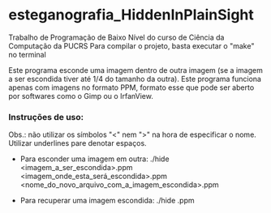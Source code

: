 # esteganografia_HiddenInPlainSight

Trabalho de Programação de Baixo Nível do curso de Ciência da Computação da PUCRS
Para compilar o projeto, basta executar o "make" no terminal

Este programa esconde uma imagem dentro de outra imagem (se a imagem a ser escondida tiver
até 1/4 do tamanho da outra). Este programa funciona apenas com imagens no formato PPM, formato esse
que pode ser aberto por softwares como o Gimp ou o IrfanView.

### Instruções de uso:
Obs.: não utilizar os símbolos "<" nem ">" na hora de especificar o nome. Utilizar underlines pare denotar espaços.
* Para esconder uma imagem em outra:
  ./hide <imagem_a_ser_escondida>.ppm <imagem_onde_esta_será_escondida>.ppm <nome_do_novo_arquivo_com_a_imagem_escondida>.ppm

* Para recuperar uma imagem escondida:
  ./hide <imagem>.ppm

